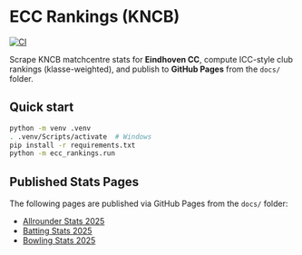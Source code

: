 # ECC Rankings (KNCB)

[![CI](https://img.shields.io/github/actions/workflow/status/sauing/ecc_ranking/ci.yml?branch=main&label=CI)](https://github.com/sauing/ECC_rankings/actions)

Scrape KNCB matchcentre stats for **Eindhoven CC**, compute ICC-style club rankings (klasse-weighted), and publish to **GitHub Pages** from the `docs/` folder.

## Quick start

```bash
python -m venv .venv
. .venv/Scripts/activate  # Windows
pip install -r requirements.txt
python -m ecc_rankings.run
```

## Published Stats Pages

The following pages are published via GitHub Pages from the `docs/` folder:

- [Allrounder Stats 2025](docs/kncb_allrounder_stats_2025.html)
- [Batting Stats 2025](docs/kncb_batting_stats_2025.html)
- [Bowling Stats 2025](docs/kncb_bowling_stats_2025.html)
